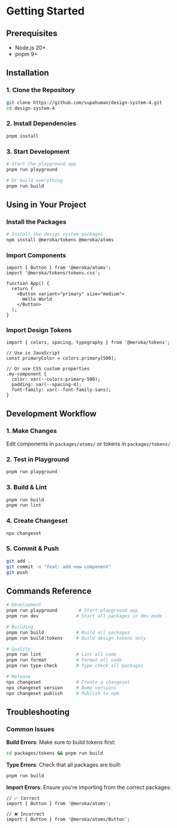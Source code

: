 # Getting Started

## Prerequisites

- Node.js 20+
- pnpm 9+

## Installation

### 1. Clone the Repository

```bash
git clone https://github.com/supahuman/design-system-4.git
cd design-system-4
```

### 2. Install Dependencies

```bash
pnpm install
```

### 3. Start Development

```bash
# Start the playground app
pnpm run playground

# Or build everything
pnpm run build
```

## Using in Your Project

### Install the Packages

```bash
# Install the design system packages
npm install @meroka/tokens @meroka/atoms
```

### Import Components

```tsx
import { Button } from '@meroka/atoms';
import '@meroka/tokens/tokens.css';

function App() {
  return (
    <Button variant="primary" size="medium">
      Hello World
    </Button>
  );
}
```

### Import Design Tokens

```tsx
import { colors, spacing, typography } from '@meroka/tokens';

// Use in JavaScript
const primaryColor = colors.primary[500];

// Or use CSS custom properties
.my-component {
  color: var(--colors-primary-500);
  padding: var(--spacing-4);
  font-family: var(--font-family-sans);
}
```

## Development Workflow

### 1. Make Changes

Edit components in `packages/atoms/` or tokens in `packages/tokens/`

### 2. Test in Playground

```bash
pnpm run playground
```

### 3. Build & Lint

```bash
pnpm run build
pnpm run lint
```

### 4. Create Changeset

```bash
npx changeset
```

### 5. Commit & Push

```bash
git add .
git commit -m "feat: add new component"
git push
```

## Commands Reference

```bash
# Development
pnpm run playground        # Start playground app
pnpm run dev              # Start all packages in dev mode

# Building
pnpm run build            # Build all packages
pnpm run build:tokens     # Build design tokens only

# Quality
pnpm run lint             # Lint all code
pnpm run format           # Format all code
pnpm run type-check       # Type check all packages

# Release
npx changeset             # Create a changeset
npx changeset version     # Bump versions
npx changeset publish     # Publish to npm
```

## Troubleshooting

### Common Issues

**Build Errors**: Make sure to build tokens first:

```bash
cd packages/tokens && pnpm run build
```

**Type Errors**: Check that all packages are built:

```bash
pnpm run build
```

**Import Errors**: Ensure you're importing from the correct packages:

```tsx
// ✅ Correct
import { Button } from '@meroka/atoms';

// ❌ Incorrect
import { Button } from '@meroka/atoms/Button';
```
